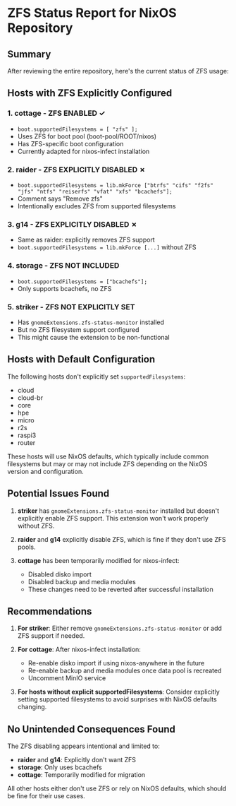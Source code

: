 # ZFS Status Report for NixOS Repository

## Summary

After reviewing the entire repository, here's the current status of ZFS usage:

## Hosts with ZFS Explicitly Configured

### 1. **cottage** - ZFS ENABLED ✓
- `boot.supportedFilesystems = [ "zfs" ];`
- Uses ZFS for boot pool (boot-pool/ROOT/nixos)
- Has ZFS-specific boot configuration
- Currently adapted for nixos-infect installation

### 2. **raider** - ZFS EXPLICITLY DISABLED ✗
- `boot.supportedFilesystems = lib.mkForce ["btrfs" "cifs" "f2fs" "jfs" "ntfs" "reiserfs" "vfat" "xfs" "bcachefs"];`
- Comment says "Remove zfs"
- Intentionally excludes ZFS from supported filesystems

### 3. **g14** - ZFS EXPLICITLY DISABLED ✗
- Same as raider: explicitly removes ZFS support
- `boot.supportedFilesystems = lib.mkForce [...]` without ZFS

### 4. **storage** - ZFS NOT INCLUDED
- `boot.supportedFilesystems = ["bcachefs"];`
- Only supports bcachefs, no ZFS

### 5. **striker** - ZFS NOT EXPLICITLY SET
- Has `gnomeExtensions.zfs-status-monitor` installed
- But no ZFS filesystem support configured
- This might cause the extension to be non-functional

## Hosts with Default Configuration

The following hosts don't explicitly set `supportedFilesystems`:
- cloud
- cloud-br
- core
- hpe
- micro
- r2s
- raspi3
- router

These hosts will use NixOS defaults, which typically include common filesystems but may or may not include ZFS depending on the NixOS version and configuration.

## Potential Issues Found

1. **striker** has `gnomeExtensions.zfs-status-monitor` installed but doesn't explicitly enable ZFS support. This extension won't work properly without ZFS.

2. **raider** and **g14** explicitly disable ZFS, which is fine if they don't use ZFS pools.

3. **cottage** has been temporarily modified for nixos-infect:
   - Disabled disko import
   - Disabled backup and media modules
   - These changes need to be reverted after successful installation

## Recommendations

1. **For striker**: Either remove `gnomeExtensions.zfs-status-monitor` or add ZFS support if needed.

2. **For cottage**: After nixos-infect installation:
   - Re-enable disko import if using nixos-anywhere in the future
   - Re-enable backup and media modules once data pool is recreated
   - Uncomment MinIO service

3. **For hosts without explicit supportedFilesystems**: Consider explicitly setting supported filesystems to avoid surprises with NixOS defaults changing.

## No Unintended Consequences Found

The ZFS disabling appears intentional and limited to:
- **raider** and **g14**: Explicitly don't want ZFS
- **storage**: Only uses bcachefs
- **cottage**: Temporarily modified for migration

All other hosts either don't use ZFS or rely on NixOS defaults, which should be fine for their use cases.